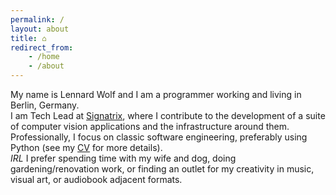 ```yaml
---
permalink: /    
layout: about
title: ⌂
redirect_from:
    - /home
    - /about
---
```

<span>
    My name is Lennard Wolf and I am a programmer working and living in Berlin, Germany.
    <br />
    I am Tech Lead at <a class="link-in-text" href="https://www.signatrix.com">Signatrix</a>, where I contribute to the development of a suite of computer vision applications and the infrastructure around them.
</span>
<br />

<span>
    Professionally, I focus on classic software engineering, preferably using Python (see my <a class="link" href="{{ "/resume" | relative_url }}">CV</a> for more details).
    <br />
    <i>IRL</i> I prefer spending time with my wife and dog, doing gardening/renovation work, or finding an outlet for my creativity in music, visual art, or audiobook adjacent formats.
</span>

